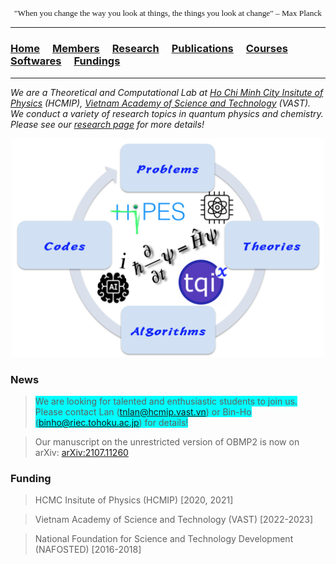 <p align="center" style="font-family: lucida handwriting; font-size:10pt">
"When you change the way you look at things, the things you look at change" – Max Planck
</p>

<hr style="solid blue">

### [<b><ins>Home</ins></b>](index.md)<img src="test_space.png" width="20" height="1">[Members](members.md)<img src="test_space.png" width="20" height="1">[Research](research.md)<img src="test_space.png" width="20" height="1">[Publications](publications.md)<img src="test_space.png" width="20" height="1">[Courses](courses.md)<img src="test_space.png" width="20" height="1">[Softwares](softwares.md)<img src="test_space.png" width="20" height="1">[Fundings](fundings.md)

<hr style="solid blue">

_We are a Theoretical and Computational Lab at [Ho Chi Minh City Insitute of Physics](http://hcmip.ac.vn/index-en.html) (HCMIP), [Vietnam Academy of Science and Technology](https://vast.gov.vn/) (VAST). We conduct a variety of research topics in quantum physics and chemistry. Please see our [research page](research.md) for more details!_

<p align="center">
<img src="home.png" width="500" height="350">
</p>


### **News**
> <span style="background-color:cyan"> We are looking for talented and enthusiastic students to join us. Please contact Lan (<tnlan@hcmip.vast.vn>) or Bin-Ho (<binho@riec.tohoku.ac.jp>) for details! </span>

> Our manuscript on the unrestricted version of OBMP2 is now on arXiv: [arXiv:2107.11260](https://arxiv.org/abs/2107.11260)

### **Funding**
> HCMC Insitute of Physics (HCMIP) [2020, 2021]

> Vietnam Academy of Science and Technology (VAST) [2022-2023]

> National Foundation for Science and Technology Development (NAFOSTED) [2016-2018]
